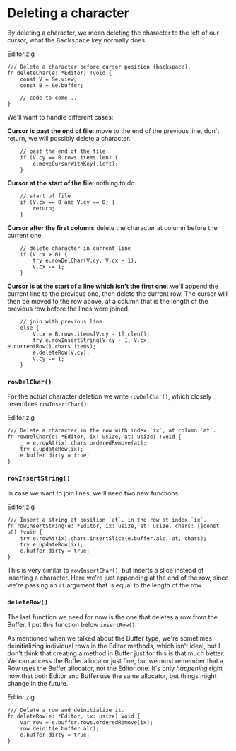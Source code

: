 # Deleting a character

By deleting a character, we mean deleting the character to the left of our
cursor, what the <kbd>Backspace</kbd> key normally does.

<div class="code-title">Editor.zig</div>

```zig
/// Delete a character before cursor position (backspace).
fn deleteChar(e: *Editor) !void {
    const V = &e.view;
    const B = &e.buffer;

    // code to come...
}
```

We'll want to handle different cases:

**Cursor is past the end of file**: move to the end of the previous line, don't
return, we will possibly delete a character.

```zig
    // past the end of the file
    if (V.cy == B.rows.items.len) {
        e.moveCursorWithKey(.left);
    }
```

**Cursor at the start of the file**: nothing to do.

```zig
    // start of file
    if (V.cx == 0 and V.cy == 0) {
        return;
    }
```

**Cursor after the first column**: delete the character at column before the
current one.

```zig
    // delete character in current line
    if (V.cx > 0) {
        try e.rowDelChar(V.cy, V.cx - 1);
        V.cx -= 1;
    }
```

**Cursor is at the start of a line which isn't the first one**: we'll append the
current line to the previous one, then delete the current row. The cursor will
then be moved to the row above, at a column that is the length of the previous
row before the lines were joined.


```zig
    // join with previous line
    else {
        V.cx = B.rows.items[V.cy - 1].clen();
        try e.rowInsertString(V.cy - 1, V.cx, e.currentRow().chars.items);
        e.deleteRow(V.cy);
        V.cy -= 1;
    }
```

### `rowDelChar()`

For the actual character deletion we write `rowDelChar()`, which closely
resembles `rowInsertChar()`:

<div class="code-title">Editor.zig</div>

```zig
/// Delete a character in the row with index `ix`, at column `at`.
fn rowDelChar(e: *Editor, ix: usize, at: usize) !void {
    _ = e.rowAt(ix).chars.orderedRemove(at);
    try e.updateRow(ix);
    e.buffer.dirty = true;
}
```

### `rowInsertString()`

In case we want to join lines, we'll need two new functions.

<div class="code-title">Editor.zig</div>

```zig
/// Insert a string at position `at`, in the row at index `ix`.
fn rowInsertString(e: *Editor, ix: usize, at: usize, chars: []const u8) !void {
    try e.rowAt(ix).chars.insertSlice(e.buffer.alc, at, chars);
    try e.updateRow(ix);
    e.buffer.dirty = true;
}
```

This is very similar to `rowInsertChar()`, but inserts a slice instead of
inserting a character. Here we're just appending at the end of the row, since
we're passing an `at` argument that is equal to the length of the row.

### `deleteRow()`

The last function we need for now is the one that deletes a row from the
Buffer. I put this function below `insertRow()`.

As mentioned when we talked about the Buffer type, we're sometimes
deinitializing individual rows in the Editor methods, which isn't ideal, but
I don't think that creating a method in Buffer just for this is that much
better. We can access the Buffer allocator just fine, but we must remember that
a Row uses the Buffer allocator, not the Editor one. It's only _happening_
right now that both Editor and Buffer use the same allocator, but things might
change in the future.

<div class="code-title">Editor.zig</div>

```zig
/// Delete a row and deinitialize it.
fn deleteRow(e: *Editor, ix: usize) void {
    var row = e.buffer.rows.orderedRemove(ix);
    row.deinit(e.buffer.alc);
    e.buffer.dirty = true;
}
```

